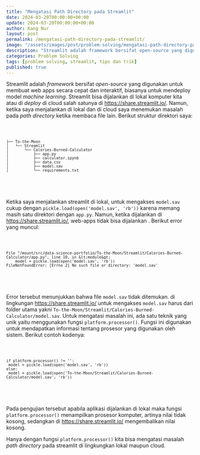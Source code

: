 ```yaml
---
title: "Mengatasi Path Directory pada Streamlit"
date: 2024-03-20T00:00:00+00:00
update: 2024-03-20T00:00:00+00:00
author: Kang Nur
layout: post
permalink: /mengatasi-path-directory-pada-streamlit/
image: "/assets/images/post/problem-solving/mengatasi-path-directory-pada-streamlit/gambar0.png"
description: "Streamlit adalah framework bersifat open-source yang digunakan untuk membuat web apps secara cepat dan interaktif, biasanya untuk mendeploy model machine learning."
categories: Problem Solving
tags: [problem solving, streamlit, tips dan trik]
published: true
---
```


<p>Streamlit adalah <em>framework</em> bersifat <em>open-source</em> yang digunakan untuk membuat web apps secara cepat dan interaktif, biasanya untuk mendeploy model <em>machine learning</em>. Streamlit bisa dijalankan di lokal komputer kita atau di <em>deploy</em> di cloud salah satunya di <a href="https://share.streamlit.io/">https://share.streamlit.io/</a>. Namun, ketika saya menjalankan di lokal dan di cloud saya menemukan masalah pada <em>path directory</em> ketika membaca file lain. Berikut struktur direktori saya:</p>
<div class="code-container">
  <pre>
  <code>

    ├── To-the-Moon
    │   └── Streamlit
    │       └── Calories-Burned-Calculator
    │           ├── app.py
    │           ├── calculator.ipynb
    │           ├── data.csv
    │           ├── model.sav
    │           └── requirements.txt

  </code>
  </pre>
</div>
<p>Ketika saya menjalankan streamlit di lokal, untuk mengakses <code>model.sav</code> cukup dengan <code>pickle.load(open('model.sav', 'rb'))</code> karena memang masih satu direktori dengan <code>app.py</code>. Namun, ketika dijalankan di <a href="https://share.streamlit.io/">https://share.streamlit.io/</a>, web-apps tidak bisa dijalankan . Berikut error yang muncul:</p>
<div class="code-container">
  <pre>
  <code class="python">

    File "/mount/src/data-science-portfolio/To-the-Moon/Streamlit/Calories-Burned-Calculator/app.py", line 10, in &lt;module&gt;
        model = pickle.load(open('model.sav', 'rb'))
    FileNotFoundError: [Errno 2] No such file or directory: 'model.sav'

  </code>
  </pre>
</div>
<p>Error tersebut menunjukkan bahwa file <code>model.sav</code> tidak ditemukan. di lingkungan <a href="https://share.streamlit.io/">https://share.streamlit.io/</a> untuk mengakses <code>model.sav</code> harus dari folder utama yakni <code>To-the-Moon/Streamlit/Calories-Burned-Calculator/model.sav</code>. Untuk mengatasi masalah ini, ada satu teknik yang unik yaitu menggunakan fungsi <code>platform.processor()</code>. Fungsi ini digunakan untuk mendapatkan informasi tentang prosesor yang digunakan oleh sistem. Berikut contoh kodenya:</p>
<div class="code-container">
  <pre>
  <code class="python">

    if platform.processor() != '':
     model = pickle.load(open('model.sav', 'rb'))
    else:
     model = pickle.load(open('To-the-Moon/Streamlit/Calories-Burned-Calculator/model.sav', 'rb'))

  </code>
  </pre>
</div>

<p>Pada pengujian tersebut apabila aplikasi dijalankan di lokal maka fungsi <code>platform.processor()</code> menampilkan prosesor komputer, artinya nilai tidak kosong, sedangkan di <a href="https://share.streamlit.io/">https://share.streamlit.io/</a> mengembalikan nilai kosong.</p>
<p>Hanya dengan fungsi <code>platform.processor()</code> kita bisa mengatasi masalah <em>path directory</em> pada streamlit di lingkungkan lokal maupun cloud.</p>
